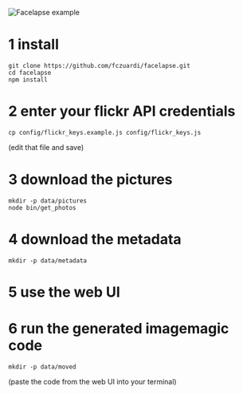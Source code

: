 ![Facelapse example](http://i.imgur.com/7OjPG19.gif)

# 1 install
    git clone https://github.com/fczuardi/facelapse.git
    cd facelapse
    npm install

# 2 enter your flickr API credentials
    cp config/flickr_keys.example.js config/flickr_keys.js
(edit that file and save)

# 3 download the pictures
    mkdir -p data/pictures
    node bin/get_photos

# 4 download the metadata
    mkdir -p data/metadata

# 5 use the web UI

# 6 run the generated imagemagic code
    mkdir -p data/moved

(paste the code from the web UI into your terminal)
